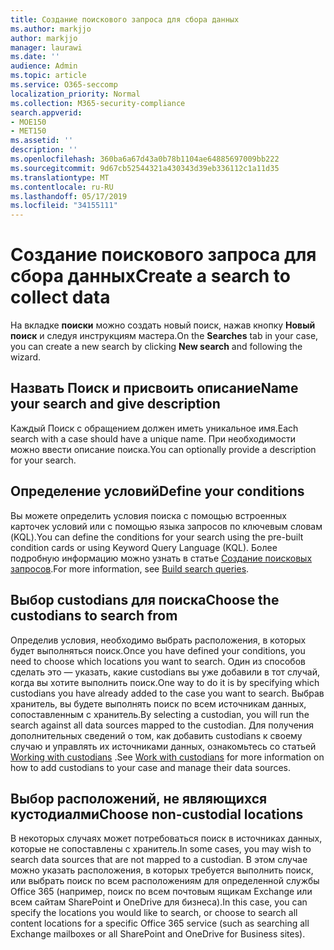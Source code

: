 ```yaml
---
title: Создание поискового запроса для сбора данных
ms.author: markjjo
author: markjjo
manager: laurawi
ms.date: ''
audience: Admin
ms.topic: article
ms.service: O365-seccomp
localization_priority: Normal
ms.collection: M365-security-compliance
search.appverid:
- MOE150
- MET150
ms.assetid: ''
description: ''
ms.openlocfilehash: 360ba6a67d43a0b78b1104ae64885697009bb222
ms.sourcegitcommit: 9d67cb52544321a430343d39eb336112c1a11d35
ms.translationtype: MT
ms.contentlocale: ru-RU
ms.lasthandoff: 05/17/2019
ms.locfileid: "34155111"
---
```

# <a name="create-a-search-to-collect-data"></a><span data-ttu-id="6a9f7-102">Создание поискового запроса для сбора данных</span><span class="sxs-lookup"><span data-stu-id="6a9f7-102">Create a search to collect data</span></span>

<span data-ttu-id="6a9f7-103">На вкладке **поиски** можно создать новый поиск, нажав кнопку **Новый поиск** и следуя инструкциям мастера.</span><span class="sxs-lookup"><span data-stu-id="6a9f7-103">On the **Searches** tab in your case, you can create a new search by clicking **New search** and following the wizard.</span></span>

## <a name="name-your-search-and-give-description"></a><span data-ttu-id="6a9f7-104">Назвать Поиск и присвоить описание</span><span class="sxs-lookup"><span data-stu-id="6a9f7-104">Name your search and give description</span></span>

<span data-ttu-id="6a9f7-105">Каждый Поиск с обращением должен иметь уникальное имя.</span><span class="sxs-lookup"><span data-stu-id="6a9f7-105">Each search with a case should have a unique name.</span></span> <span data-ttu-id="6a9f7-106">При необходимости можно ввести описание поиска.</span><span class="sxs-lookup"><span data-stu-id="6a9f7-106">You can optionally provide a description for your search.</span></span> 

## <a name="define-your-conditions"></a><span data-ttu-id="6a9f7-107">Определение условий</span><span class="sxs-lookup"><span data-stu-id="6a9f7-107">Define your conditions</span></span>

<span data-ttu-id="6a9f7-108">Вы можете определить условия поиска с помощью встроенных карточек условий или с помощью языка запросов по ключевым словам (KQL).</span><span class="sxs-lookup"><span data-stu-id="6a9f7-108">You can define the conditions for your search using the pre-built condition cards or using Keyword Query Language (KQL).</span></span> <span data-ttu-id="6a9f7-109">Более подробную информацию можно узнать в статье [Создание поисковых запросов](building-search-queries.md).</span><span class="sxs-lookup"><span data-stu-id="6a9f7-109">For more information, see [Build search queries](building-search-queries.md).</span></span>

## <a name="choose-the-custodians-to-search-from"></a><span data-ttu-id="6a9f7-110">Выбор custodians для поиска</span><span class="sxs-lookup"><span data-stu-id="6a9f7-110">Choose the custodians to search from</span></span>

<span data-ttu-id="6a9f7-111">Определив условия, необходимо выбрать расположения, в которых будет выполняться поиск.</span><span class="sxs-lookup"><span data-stu-id="6a9f7-111">Once you have defined your conditions, you need to choose which locations you want to search.</span></span> <span data-ttu-id="6a9f7-112">Один из способов сделать это — указать, какие custodians вы уже добавили в тот случай, когда вы хотите выполнить поиск.</span><span class="sxs-lookup"><span data-stu-id="6a9f7-112">One way to do it is by specifying which custodians you have already added to the case you want to search.</span></span> <span data-ttu-id="6a9f7-113">Выбрав хранитель, вы будете выполнять поиск по всем источникам данных, сопоставленным с хранитель.</span><span class="sxs-lookup"><span data-stu-id="6a9f7-113">By selecting a custodian, you will run the search against all data sources mapped to the custodian.</span></span> <span data-ttu-id="6a9f7-114">Для получения дополнительных сведений о том, как добавить custodians к своему случаю и управлять их источниками данных, ознакомьтесь со статьей [Working with custodians](managing-custodians.md) .</span><span class="sxs-lookup"><span data-stu-id="6a9f7-114">See [Work with custodians](managing-custodians.md) for more information on how to add custodians to your case and manage their data sources.</span></span>

## <a name="choose-non-custodial-locations"></a><span data-ttu-id="6a9f7-115">Выбор расположений, не являющихся кустодиалми</span><span class="sxs-lookup"><span data-stu-id="6a9f7-115">Choose non-custodial locations</span></span>

<span data-ttu-id="6a9f7-116">В некоторых случаях может потребоваться поиск в источниках данных, которые не сопоставлены с хранитель.</span><span class="sxs-lookup"><span data-stu-id="6a9f7-116">In some cases, you may wish to search data sources that are not mapped to a custodian.</span></span> <span data-ttu-id="6a9f7-117">В этом случае можно указать расположения, в которых требуется выполнить поиск, или выбрать поиск по всем расположениям для определенной службы Office 365 (например, поиск по всем почтовым ящикам Exchange или всем сайтам SharePoint и OneDrive для бизнеса).</span><span class="sxs-lookup"><span data-stu-id="6a9f7-117">In this case, you can specify the locations you would like to search, or choose to search all content locations for a specific Office 365 service (such as searching all Exchange mailboxes or all SharePoint and OneDrive for Business sites).</span></span>